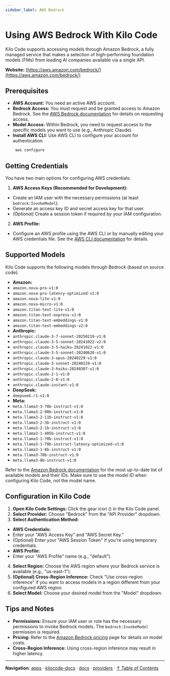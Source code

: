 ```yaml
---
sidebar_label: AWS Bedrock
---
```


# Using AWS Bedrock With Kilo Code

Kilo Code supports accessing models through Amazon Bedrock, a fully managed service that makes a selection of high-performing foundation models (FMs) from leading AI companies available via a single API.

**Website:** [https://aws.amazon.com/bedrock/](https://aws.amazon.com/bedrock/)

## Prerequisites

- **AWS Account:** You need an active AWS account.
- **Bedrock Access:** You must request and be granted access to Amazon Bedrock. See the [AWS Bedrock documentation](https://docs.aws.amazon.com/bedrock/latest/userguide/getting-started.html) for details on requesting access.
- **Model Access:** Within Bedrock, you need to request access to the specific models you want to use (e.g., Anthropic Claude).
- **Install AWS CLI:** Use AWS CLI to configure your account for authentication
    ```bash
     aws configure
    ```

## Getting Credentials

You have two main options for configuring AWS credentials:

1.  **AWS Access Keys (Recommended for Development):**

- Create an IAM user with the necessary permissions (at least `bedrock:InvokeModel`).
- Generate an access key ID and secret access key for that user.
- _(Optional)_ Create a session token if required by your IAM configuration.

2.  **AWS Profile:**

- Configure an AWS profile using the AWS CLI or by manually editing your AWS credentials file. See the [AWS CLI documentation](https://docs.aws.amazon.com/cli/latest/userguide/cli-configure-profiles.html) for details.

## Supported Models

Kilo Code supports the following models through Bedrock (based on source code):

- **Amazon:**
- `amazon.nova-pro-v1:0`
- `amazon.nova-pro-latency-optimized-v1:0`
- `amazon.nova-lite-v1:0`
- `amazon.nova-micro-v1:0`
- `amazon.titan-text-lite-v1:0`
- `amazon.titan-text-express-v1:0`
- `amazon.titan-text-embeddings-v1:0`
- `amazon.titan-text-embeddings-v2:0`
- **Anthropic:**
- `anthropic.claude-3-7-sonnet-20250219-v1:0`
- `anthropic.claude-3-5-sonnet-20241022-v2:0`
- `anthropic.claude-3-5-haiku-20241022-v1:0`
- `anthropic.claude-3-5-sonnet-20240620-v1:0`
- `anthropic.claude-3-opus-20240229-v1:0`
- `anthropic.claude-3-sonnet-20240229-v1:0`
- `anthropic.claude-3-haiku-20240307-v1:0`
- `anthropic.claude-2-1-v1:0`
- `anthropic.claude-2-0-v1:0`
- `anthropic.claude-instant-v1:0`
- **DeepSeek:**
- `deepseek.r1-v1:0`
- **Meta:**
- `meta.llama3-3-70b-instruct-v1:0`
- `meta.llama3-2-90b-instruct-v1:0`
- `meta.llama3-2-11b-instruct-v1:0`
- `meta.llama3-2-3b-instruct-v1:0`
- `meta.llama3-2-1b-instruct-v1:0`
- `meta.llama3-1-405b-instruct-v1:0`
- `meta.llama3-1-70b-instruct-v1:0`
- `meta.llama3-1-70b-instruct-latency-optimized-v1:0`
- `meta.llama3-1-8b-instruct-v1:0`
- `meta.llama3-70b-instruct-v1:0`
- `meta.llama3-8b-instruct-v1:0`

Refer to the [Amazon Bedrock documentation](https://docs.aws.amazon.com/bedrock/latest/userguide/models-supported.html) for the most up-to-date list of available models and their IDs. Make sure to use the _model ID_ when configuring Kilo Code, not the model name.

## Configuration in Kilo Code

1.  **Open Kilo Code Settings:** Click the gear icon (<Codicon name="gear" />) in the Kilo Code panel.
2.  **Select Provider:** Choose "Bedrock" from the "API Provider" dropdown.
3.  **Select Authentication Method:**

- **AWS Credentials:**
- Enter your "AWS Access Key" and "AWS Secret Key."
- (Optional) Enter your "AWS Session Token" if you're using temporary credentials.
- **AWS Profile:**
- Enter your "AWS Profile" name (e.g., "default").

4.  **Select Region:** Choose the AWS region where your Bedrock service is available (e.g., "us-east-1").
5.  **(Optional) Cross-Region Inference:** Check "Use cross-region inference" if you want to access models in a region different from your configured AWS region.
6.  **Select Model:** Choose your desired model from the "Model" dropdown.

## Tips and Notes

- **Permissions:** Ensure your IAM user or role has the necessary permissions to invoke Bedrock models. The `bedrock:InvokeModel` permission is required.
- **Pricing:** Refer to the [Amazon Bedrock pricing](https://aws.amazon.com/bedrock/pricing/) page for details on model costs.
- **Cross-Region Inference:** Using cross-region inference may result in higher latency.

---

**Navigation**: [apps](../../../../apps/) · [kilocode-docs](../../../apps/kilocode-docs/) · [docs](../../apps/kilocode-docs/docs/) · [providers](../apps/kilocode-docs/docs/providers/) · [↑ Table of Contents](#bedrock)
